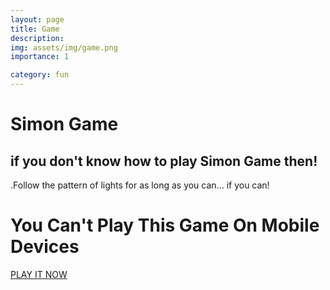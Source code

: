 ```yaml
---
layout: page
title: Game
description: 
img: assets/img/game.png
importance: 1

category: fun
---
```


# Simon Game



## if you don't know how to play Simon Game then!

.Follow the pattern of lights for as long as you can... if you can!


# You Can't Play This Game On Mobile Devices

[PLAY IT NOW](https://awwais.me/Game.github.io/)
